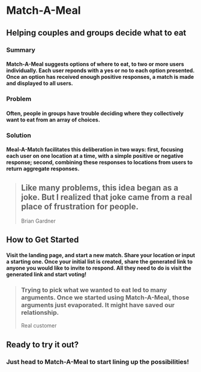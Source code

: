 # Match-A-Meal #
## Helping couples and groups decide what to eat ##

### Summary ###
  #### Match-A-Meal suggests options of where to eat, to two or more users individually. Each user reponds with a yes or no to each option presented. Once an option has received enough positive responses, a match is made and displayed to all users. ####

### Problem ###
  #### Often, people in groups have trouble deciding where they collectively want to eat from an array of choices. ####

### Solution ###
  #### Meal-A-Match facilitates this deliberation in two ways: first, focusing each user on one location at a time, with a simple positive or negative response; second, combining these responses to locations from users to return aggregate responses. ####

> ## Like many problems, this idea began as a joke. But I realized that joke came from a real place of frustration for people. ##
  > Brian Gardner

## How to Get Started ##
  #### Visit the landing page, and start a new match. Share your location or input a starting one. Once your initial list is created, share the generated link to anyone you would like to invite to respond. All they need to do is visit the generated link and start voting! ####

> ### Trying to pick what we wanted to eat led to many arguments. Once we started using Match-A-Meal, those arguments just evaporated. It might have saved our relationship. ###
  > Real customer

## Ready to try it out? ##
  ### Just head to Match-A-Meal to start lining up the possibilities! ### 